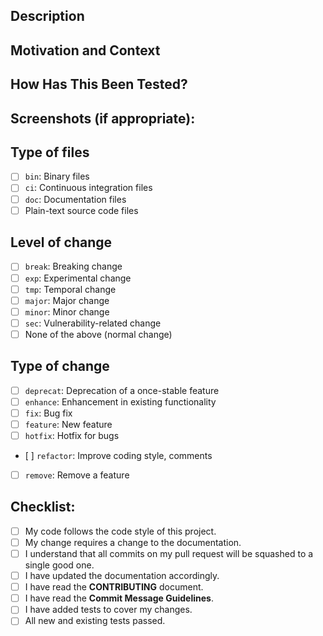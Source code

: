 <!---
Provide a general summary of your changes in the Title above. 
Note that the Title must conform to the subject of a commit message

See the **Commit Message Guidelines** for more information:
https://github.com/UnitexGramLab/unitex-doc-contributor-guidelines/blob/master/pages/05.guidelines/01.commits/docs.md 
-->

## Description
<!--- Describe your changes in detail -->

## Motivation and Context
<!--- Why is this change required? What problem does it solve? -->
<!--- If it fixes an open issue, please link to the issue here. -->

## How Has This Been Tested?
<!--- Please describe in detail how you tested your changes. -->
<!--- Include details of your testing environment, and the tests you ran to -->
<!--- see how your change affects other areas of the code, etc. -->

## Screenshots (if appropriate):

## Type of files
<!--- What type of files does your pull request modify? Put an `x` in the box (only the mainly type) that apply: -->
- [ ] `bin`: Binary files
- [ ] `ci`: Continuous integration files
- [ ] `doc`: Documentation files
- [ ] Plain-text source code files

## Level of change
<!--- What level of change does your code introduce? Put an `x` in the box (only one) that apply: -->
- [ ] `break`: Breaking change
- [ ] `exp`: Experimental change
- [ ] `tmp`: Temporal change
- [ ] `major`: Major change
- [ ] `minor`: Minor change
- [ ] `sec`: Vulnerability-related change
- [ ] None of the above (normal change)

## Type of change
<!--- What type of change does your code introduce? Put an `x` in the box (only one) that apply: -->
- [ ] `deprecat`: Deprecation of a once-stable feature
- [ ] `enhance`: Enhancement in existing functionality
- [ ] `fix`: Bug fix
- [ ] `feature`: New feature
- [ ] `hotfix`: Hotfix for bugs
- [ ] `refactor`: Improve coding style, comments
- [ ] `remove`: Remove a feature

## Checklist:
<!--- Go over all the following points, and put an `x` in all the boxes that apply. -->
<!--- If you're unsure about any of these, don't hesitate to ask. We're here to help! -->
- [ ] My code follows the code style of this project.
- [ ] My change requires a change to the documentation.
- [ ] I understand that all commits on my pull request will be squashed to a single good one.
- [ ] I have updated the documentation accordingly.
- [ ] I have read the **CONTRIBUTING** document.
- [ ] I have read the **Commit Message Guidelines**.
- [ ] I have added tests to cover my changes.
- [ ] All new and existing tests passed.
